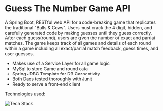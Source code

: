 # Guess The Number Game API

A Spring Boot, RESTful web API for a code-breaking game that replicates the traditional "Bulls & Cows".
Users must crack the 4 digit, hidden, and carefully generated code by making guesses until they guess correctly. After each guess(round), users
are given the number of exact and partial matches.
The game keeps track of all games and details of each round within a game including all exact/partial match feedback, guess times, and user guesses.

<ul>
<li>Makes use of a Service Layer for all game logic</li>
<li>MySql to store Game and round data</li>
<li>Spring JDBC Template for DB Connectivity</li>
<li>Both Daos tested thoroughly with Junit</li>
<li>Ready to serve a front-end client</li>
</ul>

Technologies used:

![Tech Stack](https://skills.thijs.gg/icons?i=java,spring,git,maven,mysql)
